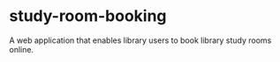 # study-room-booking
A web application that enables library users to book library study rooms online.
